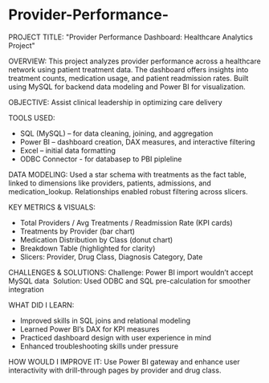 # Provider-Performance-



PROJECT TITLE:  "Provider Performance Dashboard: Healthcare Analytics Project"


OVERVIEW: 
This project analyzes provider performance across a healthcare network using patient treatment data. The dashboard offers insights into treatment counts, medication usage, and patient readmission rates. Built using MySQL for backend data modeling and Power BI for visualization.

OBJECTIVE: Assist clinical leadership in optimizing care delivery

TOOLS USED: 
* SQL (MySQL) – for data cleaning, joining, and aggregation
* Power BI – dashboard creation, DAX measures, and interactive filtering
* Excel – initial data formatting
* ODBC Connector - for databasep to PBI pipleline

DATA MODELING:
Used a star schema with treatments as the fact table, linked to dimensions like providers, patients, admissions, and medication_lookup. Relationships enabled robust filtering across slicers.

KEY METRICS & VISUALS:
* Total Providers / Avg Treatments / Readmission Rate (KPI cards)
* Treatments by Provider (bar chart)
* Medication Distribution by Class (donut chart)
* Breakdown Table (highlighted for clarity)
* Slicers: Provider, Drug Class, Diagnosis Category, Date

CHALLENGES & SOLUTIONS:
Challenge: Power BI import wouldn’t accept MySQL data 
Solution: Used ODBC and SQL pre-calculation for smoother integration

WHAT DID I LEARN:
* Improved skills in SQL joins and relational modeling
* Learned Power BI’s DAX for KPI measures
* Practiced dashboard design with user experience in mind
* Enhanced troubleshooting skills under pressure


HOW WOULD I IMPROVE IT:
Use Power BI gateway and enhance user interactivity with drill-through pages by provider and drug class.
